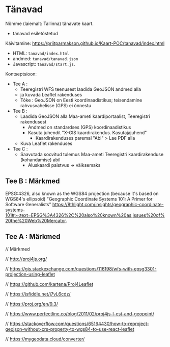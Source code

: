# Tänavad

Nõmme (laiemalt: Tallinna) tänavate kaart.
- tänavad esiletõstetud

Käivitamine: https://priitparmakson.github.io/Kaart-POC/tanavad/index.html
- HTML: `tanavad/index.html`
- andmed: `tanavad/tanavad.json`
- Javascript: `tanavad/start.js`.

Kontseptsioon:
- Tee A :
  - Teeregistri WFS teenusest laadida GeoJSON andmed alla
  - ja kuvada Leaflet rakenduses
  - Tõke : GeoJSON on Eesti koordinaadistikus; teisendamine rahvusvahelisse (GPS) ei õnnestu
- Tee B :
  - Laadida GeoJSON alla Maa-ameti kaardiportaalist, Teeregistri rakendusest
    - Andmed on standardses (GPS) koordinaadistikus
    - Kasuta juhendit "X-GIS kaardirakendus. Kasutajajuhend"
      - Kaardirakenduses paremal "Abi" > Lae PDF alla
  - Kuva Leaflet rakenduses
- Tee C :
  - Saavutada soovitud tulemus Maa-ameti Teeregistri kaardirakenduse (kohandamise) abil
    - Aluskaardi paistvus -> väiksemaks

## Tee B : Märkmed

EPSG:4326, also known as the WGS84 projection (because it's based on WGS84's ellipsoid)
"Geographic Coordinate Systems 101: A Primer for Software Generalists"
https://8thlight.com/insights/geographic-coordinate-systems-101#:~:text=EPSG%3A4326%2C%20also%20known%20as,issues%20of%20the%20Web%20Mercator.

## Tee A : Märkmed
// Märkmed

// http://proj4js.org/

// https://gis.stackexchange.com/questions/116198/wfs-with-epsg3301-projection-using-leaflet

// https://github.com/kartena/Proj4Leaflet

// https://jsfiddle.net/j7vL6cdz/ 

// https://proj.org/en/9.3/ 

// https://www.perfectline.co/blog/2011/02/proj4js-l-est-and-geopoint/

// https://stackoverflow.com/questions/65164430/how-to-reproject-geojson-without-crs-property-to-wgs84-to-use-react-leaflet

// https://mygeodata.cloud/converter/

